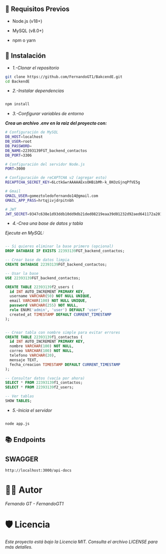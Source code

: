 ## 🚀 Requisitos Previos
- Node.js (v18+)

- MySQL (v8.0+)

- npm o yarn

## 🔧 Instalación

- *1.-Clonar el repositorio*

```bash
git clone https://github.com/FernandoGT1/BakcendE.git
cd BackendE
```
- *2.-Instalar dependencias*

```bash

npm install

```

- *3.-Configurar variables de entorno*

***Crea un archivo .env en la raiz del proyecto con:***

```bash
# Configuración de MySQL
DB_HOST=localhost
DB_USER=root
DB_PASSWORD=
DB_NAME=22393139FGT_backend_contactos
DB_PORT=3306

# Configuración del servidor Node.js
PORT=3000

# Configuración de reCAPTCHA v2 (agregar esto)
RECAPTCHA_SECRET_KEY=6LctkGwrAAAAAExsOHBibMh-k_8KOzGjnqPfVE5g

# Gmail
GMAIL_USER=gomeztoledofernando14@gmail.com
GMAIL_APP_PASS=hrtqjivjdrpitnbh

# JWT
JWT_SECRET=9347c638e1d93ddb10dd9db21ded08219eaa39d01232d92aed641172a201504c0ea5ce0fb0cbed3f81b53d9ccb44a71cc68a6dce600370a9430c3955790693d2

```

- *4.-Crea una base de datos y tabla*

*Ejecuta en MySQL:*

```sql

-- Si quieres eliminar la base primero (opcional)
DROP DATABASE IF EXISTS 22393139FGT_backend_contactos;

-- Crear base de datos limpia
CREATE DATABASE 22393139FGT_backend_contactos;

-- Usar la base
USE 22393139FGT_backend_contactos;

CREATE TABLE 22393139f2_users (
  id INT AUTO_INCREMENT PRIMARY KEY,
  username VARCHAR(50) NOT NULL UNIQUE,
  email VARCHAR(100) NOT NULL UNIQUE,
  password VARCHAR(255) NOT NULL,
  role ENUM('admin', 'user') DEFAULT 'user',
  created_at TIMESTAMP DEFAULT CURRENT_TIMESTAMP
);


-- Crear tabla con nombre simple para evitar errores
CREATE TABLE 22393139f1_contactos (
  id INT AUTO_INCREMENT PRIMARY KEY,
  nombre VARCHAR(100) NOT NULL,
  correo VARCHAR(100) NOT NULL,
  telefono VARCHAR(20),
  mensaje TEXT,
  fecha_creacion TIMESTAMP DEFAULT CURRENT_TIMESTAMP
);

-- Consultar datos (vacía por ahora)
SELECT * FROM 22393139f1_contactos;
SELECT * FROM 22393139f2_users;

-- Ver tablas
SHOW TABLES;


```
- *5.-Inicia el servidor*

```bash

node app.js

```
## 📚 Endpoints

## SWAGGER
```
http://localhost:3000/api-docs

```

# 👨‍💻 Autor
*Fernando GT - FernandoGT1*

# 🛡️ Licencia
 *Este proyecto está bajo la Licencia MIT. Consulta el archivo LICENSE para más detalles.*


